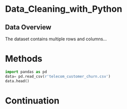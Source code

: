 # Data_Cleaning_with_Python
## Data Overview
The dataset contains multiple rows and columns...
# Methods
```python
import pandas as pd
data= pd.read_csv(r'telecom_customer_churn.csv')
data.head()
```
# Continuation
